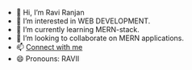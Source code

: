 - 👋 Hi, I’m Ravi Ranjan
- 👀 I’m interested in WEB DEVELOPMENT.
- 🌱 I’m currently learning MERN-stack.
- 💞️ I’m looking to collaborate on MERN applications.
- 📫 [Connect with me](https://linkedin.com/in/ravi2003)
- 😄 Pronouns: RAVII


<!---
ravidemo3/ravidemo3 is a ✨ special ✨ repository because its `README.md` (this file) appears on your GitHub profile.
You can click the Preview link to take a look at your changes.
--->
